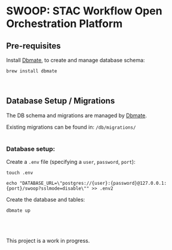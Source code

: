 # SWOOP: STAC Workflow Open Orchestration Platform

## Pre-requisites<br>

Install [Dbmate](https://github.com/amacneil/dbmate), to create and manage database schema:
```
brew install dbmate
```
<br>


## Database Setup / Migrations

The DB schema and migrations are managed by [Dbmate](https://github.com/amacneil/dbmate#commands).

Existing migrations can be found in: `/db/migrations/`
<br><br>
### Database setup:

Create a `.env` file (specifying a `user`, `password`, `port`):
```
touch .env

echo "DATABASE_URL=\"postgres://{user}:{password}@127.0.0.1:{port}/swoop?sslmode=disable\"" >> .env2
```

Create the database and tables:
```
dbmate up
```



<br><br><br>
This project is a work in progress.